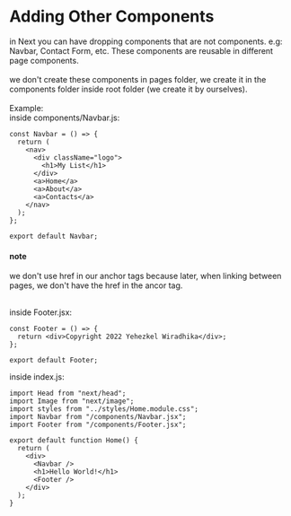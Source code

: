 # Adding Other Components

in Next you can have dropping components that are not components.
e.g: Navbar, Contact Form, etc.
These components are reusable in different page components.
<br><br>
we don't create these components in pages folder, we create it in the components folder inside root folder (we create it by ourselves).
<br><br>
Example:
<br>
inside components/Navbar.js:

```
const Navbar = () => {
  return (
    <nav>
      <div className="logo">
        <h1>My List</h1>
      </div>
      <a>Home</a>
      <a>About</a>
      <a>Contacts</a>
    </nav>
  );
};

export default Navbar;
```

#### note

we don't use href in our anchor tags
because later, when linking between pages, we don't have the href in the ancor tag.

<br>
inside Footer.jsx:

```
const Footer = () => {
  return <div>Copyright 2022 Yehezkel Wiradhika</div>;
};

export default Footer;
```

inside index.js:

```
import Head from "next/head";
import Image from "next/image";
import styles from "../styles/Home.module.css";
import Navbar from "/components/Navbar.jsx";
import Footer from "/components/Footer.jsx";

export default function Home() {
  return (
    <div>
      <Navbar />
      <h1>Hello World!</h1>
      <Footer />
    </div>
  );
}
```
